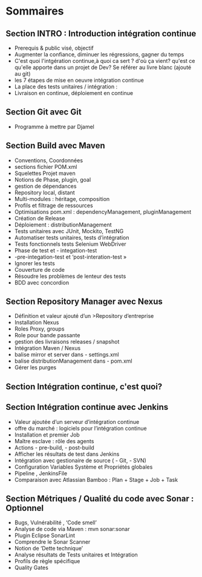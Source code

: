  # Sommaires
 ## Section **INTRO** : Introduction intégration continue
 * Prerequis & public visé, objectif 
 * Augmenter la confiance, diminuer les régressions, gagner du temps
 * C'est quoi l'intgération continue,à quoi ca sert ? d'où ça vient? qu'est ce qu'elle apporte dans un projet de Dev? Se référer au livre blanc (ajouté au git)
 * les 7 étapes de mise en oeuvre intégration continue
 * La place des tests unitaires / intégration :
 * Livraison en continue, déploiement en continue

 ## Section **Git** avec Git 
 * Programme à mettre par Djamel
 
 ## Section **Build** avec Maven 
 * Conventions, Coordonnées
 * sections fichier POM.xml
 * Squelettes Projet maven
 * Notions de Phase, plugin, goal
 * gestion de dépendances
 * Repository local, distant
 * Multi-modules : héritage, composition
 * Profils et filtrage de ressources
 * Optimisations pom.xml : dependencyManagement, pluginManagement
 * Création de Release
 * Déploiement : distributionManagement
 * Tests unitaires avec JUnit, Mockito, TestNG
 * Automatiser tests unitaires, tests d’intégration
 * Tests fonctionnels tests Selenium WebDriver
 * Phase de test et - integation-test
 * -pre-integation-test et ‘post-interation-test »
 * Ignorer les tests
 * Couverture de code
 * Résoudre les problèmes de lenteur des tests
 * BDD avec concordion
 
 ## Section **Repository Manager** avec Nexus
 * Définition et valeur ajouté d’un >Repository d’entreprise
 * Installation Nexus
 * Roles Proxy, groups
 * Role pour bande passante
 * gestion des livraisons releases / snapshot
 * Intégration Maven / Nexus
 * balise mirror et server dans - settings.xml
 * balise distributionManagement dans - pom.xml
 * Gérer les purges
 
 ## Section **Intégration continue**, c'est quoi?
 
 
 ## Section **Intégration continue** avec Jenkins
 * Valeur ajoutée d’un serveur d’intégration continue
 * offre du marché : logiciels pour l’intégration continue
 * Installation et premier Job
 * Maître esclave : rôle des agents
 * Actions - pre-build,  - post-build
 * Afficher les résultats de test dans Jenkins
 * Intégration avec gestionaire de source ( - Git, - SVN)
 * Configuration Variables Système et Propriétés globales
 * Pipeline , JenkinsFile
 * Comparaison avec Atlassian Bamboo : Plan + Stage + Job + Task
 
 ## Section **Métriques / Qualité du code** avec Sonar : Optionnel
 * Bugs, Vulnérabilité , ‘Code smell’
 * Analyse de code via Maven : mvn sonar:sonar
 * Plugin Eclipse SonarLint
 * Comprendre le Sonar Scanner
 * Notion de ‘Dette technique’
 * Analyse résultats de Tests unitaires et Intégration
 * Profils de règle spécifique
 * Quality Gates
 
